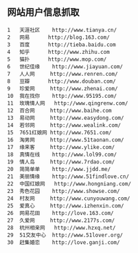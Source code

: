 ## 网站用户信息抓取

    1	天涯社区	http://www.tianya.cn/		
    2	网易	    http://blog.163.com/		
    3	百度	    http://tieba.baidu.com		
    4	知乎	    http://www.zhihu.com		    
    5	猫扑	    http://www.mop.com/		
    6	世纪佳缘	http://www.jiayuan.com/		
    7	人人网	    http://www.renren.com/		
    8	豆瓣	    http://www.douban.com/		
    9	珍爱网	    http://www.zhenai.com/		
    10	我在找你	http://www.95195.com/		
    11	玫瑰情人网	http://www.qingrenw.com/		
    12	百合网	    http://www.baihe.com		
    13	易动网	    http://www.easydong.com/		
    14	若邻网	    http://www.wealink.com/		
    15	7651红娘网	http://www.7651.com/		
    16	淘男网	    http://www.51taonan.com/		
    17	缘来客	    http://www.ylike.com/		
    18	真情在线	http://www.lol99.com/		
    19	情人岛	    http://www.7rdao.com/		
    20	简简单单	http://www.jjdd.me/		
    21	美丽情缘	http://www.51findlove.cn/		
    22	中国红娘网	http://www.hongniang.com/		
    23	秀色花园	http://www.showse.com/		
    24	村友网	    http://www.cunyouwang.com/		
    25	爱真心	    http://www.izhenxin.com/		
    26	网易花田	http://love.163.com/		
    27	久爱网	    http://www.2177s.com/		
    28	杭州相亲网	http://www.hzxq.net/		
    29	51交友中心	http://www.51lover.org/		
    30	赶集婚恋	http://love.ganji.com/		

